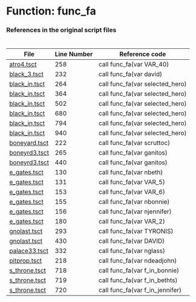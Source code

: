 # Function: func_fa
### References in the original script files

#

| File | Line Number | Reference code |
| --- | --- | --- |
| [atro4.tsct](../../../out/atro4.tsct#L258) | 258 | call func_fa(var VAR_40) |
| [black_3.tsct](../../../out/black_3.tsct#L232) | 232 | call func_fa(var david) |
| [black_in.tsct](../../../out/black_in.tsct#L264) | 264 | call func_fa(var selected_hero) |
| [black_in.tsct](../../../out/black_in.tsct#L364) | 364 | call func_fa(var selected_hero) |
| [black_in.tsct](../../../out/black_in.tsct#L502) | 502 | call func_fa(var selected_hero) |
| [black_in.tsct](../../../out/black_in.tsct#L680) | 680 | call func_fa(var selected_hero) |
| [black_in.tsct](../../../out/black_in.tsct#L794) | 794 | call func_fa(var selected_hero) |
| [black_in.tsct](../../../out/black_in.tsct#L940) | 940 | call func_fa(var selected_hero) |
| [boneyard.tsct](../../../out/boneyard.tsct#L222) | 222 | call func_fa(var scruttoc) |
| [boneyrd3.tsct](../../../out/boneyrd3.tsct#L265) | 265 | call func_fa(var ganitos) |
| [boneyrd3.tsct](../../../out/boneyrd3.tsct#L440) | 440 | call func_fa(var ganitos) |
| [e_gates.tsct](../../../out/e_gates.tsct#L130) | 130 | call func_fa(var nbeth) |
| [e_gates.tsct](../../../out/e_gates.tsct#L131) | 131 | call func_fa(var VAR_5) |
| [e_gates.tsct](../../../out/e_gates.tsct#L153) | 153 | call func_fa(var VAR_6) |
| [e_gates.tsct](../../../out/e_gates.tsct#L155) | 155 | call func_fa(var nbonnie) |
| [e_gates.tsct](../../../out/e_gates.tsct#L156) | 156 | call func_fa(var njennifer) |
| [e_gates.tsct](../../../out/e_gates.tsct#L180) | 180 | call func_fa(var VAR_2) |
| [gnolast.tsct](../../../out/gnolast.tsct#L293) | 293 | call func_fa(var TYRONIS) |
| [gnolast.tsct](../../../out/gnolast.tsct#L430) | 430 | call func_fa(var DAVID) |
| [palace33.tsct](../../../out/palace33.tsct#L332) | 332 | call func_fa(var nglass) |
| [pitprop.tsct](../../../out/pitprop.tsct#L218) | 218 | call func_fa(var ndeadjohn) |
| [s_throne.tsct](../../../out/s_throne.tsct#L718) | 718 | call func_fa(var f_in_bonnie) |
| [s_throne.tsct](../../../out/s_throne.tsct#L719) | 719 | call func_fa(var f_in_bethts) |
| [s_throne.tsct](../../../out/s_throne.tsct#L720) | 720 | call func_fa(var f_in_jennifer) |
